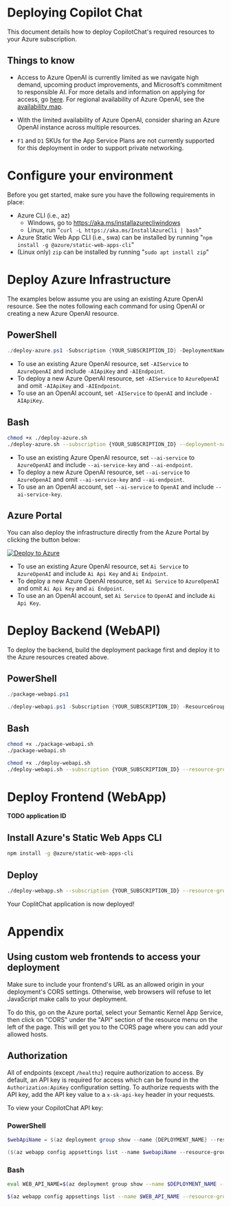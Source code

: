 # Deploying Copilot Chat
This document details how to deploy CopilotChat's required resources to your Azure subscription.

## Things to know
- Access to Azure OpenAI is currently limited as we navigate high demand, upcoming product improvements, and Microsoft’s commitment to responsible AI. 
  For more details and information on applying for access, go [here](https://learn.microsoft.com/azure/cognitive-services/openai/overview?ocid=AID3051475#how-do-i-get-access-to-azure-openai).
  For regional availability of Azure OpenAI, see the [availability map](https://azure.microsoft.com/explore/global-infrastructure/products-by-region/?products=cognitive-services).
  
- With the limited availability of Azure OpenAI, consider sharing an Azure OpenAI instance across multiple resources.

- `F1` and `D1` SKUs for the App Service Plans are not currently supported for this deployment in order to support private networking.


# Configure your environment
Before you get started, make sure you have the following requirements in place:
- Azure CLI (i.e., az)
  - Windows, go to https://aka.ms/installazurecliwindows
  - Linux, run "`curl -L https://aka.ms/InstallAzureCli | bash`"
- Azure Static Web App CLI (i.e., swa) can be installed by running "`npm install -g @azure/static-web-apps-cli`"
- (Linux only) `zip` can be installed by running "`sudo apt install zip`"


# Deploy Azure Infrastructure
The examples below assume you are using an existing Azure OpenAI resource. See the notes following each command for using OpenAI or creating a new Azure OpenAI resource.

## PowerShell
```powershell
./deploy-azure.ps1 -Subscription {YOUR_SUBSCRIPTION_ID} -DeploymentName {YOUR_DEPLOYMENT_NAME} -AIService {AzureOpenAI or OpenAI} -AIApiKey {YOUR_AI_KEY} -AIEndpoint {YOUR_AZURE_OPENAI_ENDPOINT}
```
  - To use an existing Azure OpenAI resource, set `-AIService` to `AzureOpenAI` and include `-AIApiKey` and `-AIEndpoint`.
  - To deploy a new Azure OpenAI resource, set `-AIService` to `AzureOpenAI` and omit `-AIApiKey` and `-AIEndpoint`.
  - To use an an OpenAI account, set `-AIService` to `OpenAI` and include `-AIApiKey`.

## Bash
```bash
chmod +x ./deploy-azure.sh
./deploy-azure.sh --subscription {YOUR_SUBSCRIPTION_ID} --deployment-name {YOUR_DEPLOYMENT_NAME} --ai-service {AzureOpenAI or OpenAI} --ai-service-key {YOUR_AI_KEY} --ai-endpoint {YOUR_AZURE_OPENAI_ENDPOINT}
```
  - To use an existing Azure OpenAI resource, set `--ai-service` to `AzureOpenAI` and include `--ai-service-key` and `--ai-endpoint`.
  - To deploy a new Azure OpenAI resource, set `--ai-service` to `AzureOpenAI` and omit `--ai-service-key` and `--ai-endpoint`.
  - To use an an OpenAI account, set `--ai-service` to `OpenAI` and include `--ai-service-key`.

## Azure Portal
You can also deploy the infrastructure directly from the Azure Portal by clicking the button below:

[![Deploy to Azure](https://aka.ms/deploytoazurebutton)](https://portal.azure.com/#create/Microsoft.Template/uri/https%3A%2F%2Fraw.githubusercontent.com%2Fadrianwyatt%2Fsemantic-kernel%2Fsk-pipelines%2Fsamples%2Fapps%2Fcopilot-chat-app%2Fdeploy%2Fmain.json)

 - To use an existing Azure OpenAI resource, set `Ai Service` to `AzureOpenAI` and include `Ai Api Key` and `Ai Endpoint`.
  - To deploy a new Azure OpenAI resource, set `Ai Service` to `AzureOpenAI` and omit `Ai Api Key` and `ai Endpoint`.
  - To use an an OpenAI account, set `Ai Service` to `OpenAI` and include `Ai Api Key`.


# Deploy Backend (WebAPI)
To deploy the backend, build the deployment package first and deploy it to the Azure resources created above.

## PowerShell
```powershell
./package-webapi.ps1 

./deploy-webapi.ps1 -Subscription {YOUR_SUBSCRIPTION_ID} -ResourceGroupName rg-{YOUR_DEPLOYMENT_NAME} -DeploymentName {YOUR_DEPLOYMENT_NAME}
```

## Bash
```bash
chmod +x ./package-webapi.sh
./package-webapi.sh

chmod +x ./deploy-webapi.sh
./deploy-webapi.sh --subscription {YOUR_SUBSCRIPTION_ID} --resource-group rg-{YOUR_DEPLOYMENT_NAME} --deployment-name {YOUR_DEPLOYMENT_NAME}
```


# Deploy Frontend (WebApp)
**TODO application ID**
## Install Azure's Static Web Apps CLI
```bash
npm install -g @azure/static-web-apps-cli
```

## Deploy
```bash
./deploy-webapp.sh --subscription {YOUR_SUBSCRIPTION_ID} --resource-group rg-{YOUR_DEPLOYMENT_NAME} --deployment-name {YOUR_DEPLOYMENT_NAME} --application-id {YOUR_APPLICATION_ID}
```

Your CoplitChat application is now deployed!

# Appendix
## Using custom web frontends to access your deployment
Make sure to include your frontend's URL as an allowed origin in your deployment's CORS settings. Otherwise, web browsers will refuse to let JavaScript make calls to your deployment.

To do this, go on the Azure portal, select your Semantic Kernel App Service, then click on "CORS" under the "API" section of the resource menu on the left of the page.
This will get you to the CORS page where you can add your allowed hosts.

## Authorization
All of endpoints (except `/healthz`) require authorization to access.
By default, an API key is required for access which can be found in the `Authorization:ApiKey` configuration setting.
To authorize requests with the API key, add the API key value to a `x-sk-api-key` header in your requests.

To view your CopilotChat API key:
### PowerShell
```powershell
$webApiName = $(az deployment group show --name {DEPLOYMENT_NAME} --resource-group rg-{DEPLOYMENT_NAME} --output json | ConvertFrom-Json).properties.outputs.webapiName.value

($(az webapp config appsettings list --name $webapiName --resource-group rg-{YOUR_DEPLOYMENT_NAME} | ConvertFrom-JSON) | Where-Object -Property name -EQ -Value Authorization:ApiKey).value
```

### Bash
```bash
eval WEB_API_NAME=$(az deployment group show --name $DEPLOYMENT_NAME --resource-group $RESOURCE_GROUP --output json) | jq -r '.properties.outputs.webapiName.value'

$(az webapp config appsettings list --name $WEB_API_NAME --resource-group rg-{YOUR_DEPLOYMENT_NAME} | jq '.[] | select(.name=="Authorization:ApiKey").value')
```

